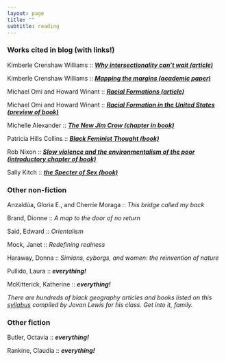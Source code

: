 ```yaml
---
layout: page
title: ""
subtitle: reading
---
```


### Works cited in blog (with links!) ##

Kimberle Crenshaw Williams :: [***Why intersectionality can’t wait (article)***](https://www.washingtonpost.com/news/in-theory/wp/2015/09/24/why-intersectionality-cant-wait/)

Kimberle Crenshaw Williams :: [***Mapping the margins (academic paper)***](http://socialdifference.columbia.edu/files/socialdiff/projects/Article__Mapping_the_Margins_by_Kimblere_Crenshaw.pdf)

Michael Omi and Howard Winant :: [***Racial Formations (article)***](http://homepage.smc.edu/delpiccolo_guido/Soc34/Soc34readings/omiandwinant.pdf)

Michael Omi and Howard Winant :: [***Racial Formation in the United States (preview of book)***](https://books.google.com/books?id=dbLcAwAAQBAJ&printsec=frontcover&dq=racial+formation+in+the+united+states&hl=en&sa=X&ved=0ahUKEwi-zoX6m6rVAhXIslQKHQmdCAYQ6AEIKDAA#v=onepage&q&f=false)

Michelle Alexander :: [***The New Jim Crow (chapter in book)***](https://peacelawandjustice.files.wordpress.com/2013/12/newjimcrow-ch-1.pdf)

Patricia Hills Collins :: [***Black Feminist Thought (book)***](https://uniteyouthdublin.files.wordpress.com/2015/01/black-feminist-though-by-patricia-hill-collins.pdf)

Rob Nixon :: [***Slow violence and the environmentalism of the poor (introductory chapter of book)***](https://www4.uwm.edu/c21/pdfs/events/nixon_slowviolence_intro.pdf)

Sally Kitch :: [***the Specter of Sex (book)***](https://books.google.com/books?id=5mSGB7epL2gC&printsec=frontcover&dq=the+specter+of+sex&hl=en&sa=X&ved=0ahUKEwiEwZ_4y6jVAhVMaVAKHeFbBboQ6AEIKDAA#v=onepage&q&f=false)


### Other non-fiction ###

Anzaldúa, Gloria E., and Cherríe Moraga :: *This bridge called my back*

Brand, Dionne :: *A map to the door of no return*

Said, Edward :: *Orientalism*

Mock, Janet :: *Redefining realness*

Haraway, Donna :: *Simians, cyborgs, and women: the reinvention of nature*

Pullido, Laura :: ***everything!***

McKitterick, Katherine :: ***everything!***

*There are hundreds of black geography articles and books listed on this [syllabus](http://geography.berkeley.edu/wp-content/uploads/2016/07/Geog251Spring2017.pdf) compiled by Jovan Lewis for his class.  Get into it, family.*

### Other fiction ###

Butler, Octavia :: ***everything!***

Rankine, Claudia :: ***everything!***
